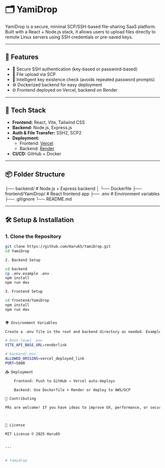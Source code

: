 # 🗂️ YamiDrop

YamiDrop is a secure, minimal SCP/SSH-based file-sharing SaaS platform. Built with a React + Node.js stack, it allows users to upload files directly to remote Linux servers using SSH credentials or pre-saved keys.

---

## 🚀 Features

- 🔐 Secure SSH authentication (key-based or password-based)
- 📁 File upload via SCP
- 🧠 Intelligent key existence check (avoids repeated password prompts)
- ⚙️ Dockerized backend for easy deployment
- 🌐 Frontend deployed on Vercel, backend on Render

---

## 🧱 Tech Stack

- **Frontend:** React, Vite, Tailwind CSS
- **Backend:** Node.js, Express.js
- **Auth & File Transfer:** SSH2, SCP2
- **Deployment:** 
  - Frontend: [Vercel](https://vercel.com)
  - Backend: [Render](https://render.com)
- **CI/CD:** GitHub + Docker

---

## 📦 Folder Structure

├── backend/ # Node.js + Express backend
│ └── Dockerfile
├── frontend/YamiDrop/ # React frontend app
├── .env # Environment variables
├── .gitignore
└── README.md


---

## 🛠️ Setup & Installation

### 1. Clone the Repository

```bash
git clone https://github.com/Haru65/YamiDrop.git
cd YamiDrop

2. Backend Setup

cd backend
cp .env.example .env       
npm install
npm run dev

3. Frontend Setup

cd frontend/YamiDrop
npm install
npm run dev


🌍 Environment Variables

Create a .env file in the root and backend directory as needed. Example:

# Root-level .env
VITE_API_BASE_URL=renderlink

# backend/.env
ALLOWED_ORIGINS=vercel_deployed_link
PORT=5000

📤 Deployment

    Frontend: Push to GitHub → Vercel auto-deploys

    Backend: Use Dockerfile + Render or deploy to AWS/GCP

🙌 Contributing

PRs are welcome! If you have ideas to improve UX, performance, or security, feel free to fork and submit a pull request.



📄 License

MIT License © 2025 Haru65


---


# Yamidrop
